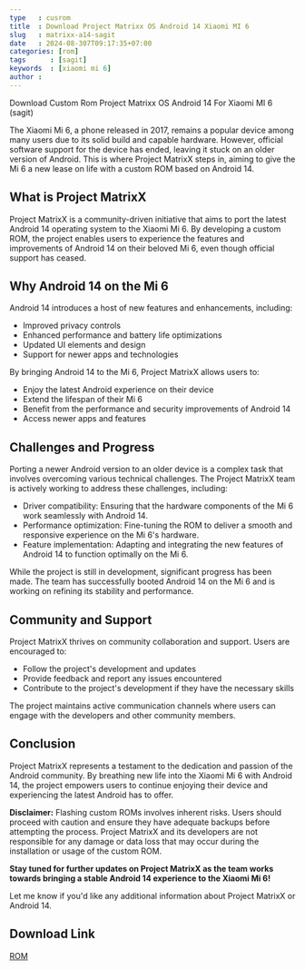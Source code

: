 ```yaml
---
type   : cusrom
title  : Download Project Matrixx OS Android 14 Xiaomi MI 6
slug   : matrixx-a14-sagit
date   : 2024-08-307T09:17:35+07:00
categories: [rom]
tags      : [sagit]
keywords  : [xiaomi mi 6]
author :
---
```


Download Custom Rom Project Matrixx OS Android 14 For Xiaomi MI 6 (sagit)

The Xiaomi Mi 6, a phone released in 2017, remains a popular device among many users due to its solid build and capable hardware. However, official software support for the device has ended, leaving it stuck on an older version of Android. This is where Project MatrixX steps in, aiming to give the Mi 6 a new lease on life with a custom ROM based on Android 14.

## What is Project MatrixX

Project MatrixX is a community-driven initiative that aims to port the latest Android 14 operating system to the Xiaomi Mi 6. By developing a custom ROM, the project enables users to experience the features and improvements of Android 14 on their beloved Mi 6, even though official support has ceased.

## Why Android 14 on the Mi 6

Android 14 introduces a host of new features and enhancements, including:

* Improved privacy controls
* Enhanced performance and battery life optimizations
* Updated UI elements and design
* Support for newer apps and technologies

By bringing Android 14 to the Mi 6, Project MatrixX allows users to:

* Enjoy the latest Android experience on their device
* Extend the lifespan of their Mi 6
* Benefit from the performance and security improvements of Android 14
* Access newer apps and features

## Challenges and Progress

Porting a newer Android version to an older device is a complex task that involves overcoming various technical challenges. The Project MatrixX team is actively working to address these challenges, including:

* Driver compatibility: Ensuring that the hardware components of the Mi 6 work seamlessly with Android 14.
* Performance optimization: Fine-tuning the ROM to deliver a smooth and responsive experience on the Mi 6's hardware.
* Feature implementation: Adapting and integrating the new features of Android 14 to function optimally on the Mi 6.

While the project is still in development, significant progress has been made. The team has successfully booted Android 14 on the Mi 6 and is working on refining its stability and performance.

## Community and Support

Project MatrixX thrives on community collaboration and support. Users are encouraged to:

* Follow the project's development and updates
* Provide feedback and report any issues encountered
* Contribute to the project's development if they have the necessary skills

The project maintains active communication channels where users can engage with the developers and other community members.

## Conclusion

Project MatrixX represents a testament to the dedication and passion of the Android community. By breathing new life into the Xiaomi Mi 6 with Android 14, the project empowers users to continue enjoying their device and experiencing the latest Android has to offer.

**Disclaimer:** Flashing custom ROMs involves inherent risks. Users should proceed with caution and ensure they have adequate backups before attempting the process. Project MatrixX and its developers are not responsible for any damage or data loss that may occur during the installation or usage of the custom ROM.

**Stay tuned for further updates on Project MatrixX as the team works towards bringing a stable Android 14 experience to the Xiaomi Mi 6!**

Let me know if you'd like any additional information about Project MatrixX or Android 14. 


## Download Link
[ROM](https://sourceforge.net/projects/rom-for-mi6/files/Matrixx-v10.7.2-Unofficial-sagit-Gapps-20240826.zip/download)

